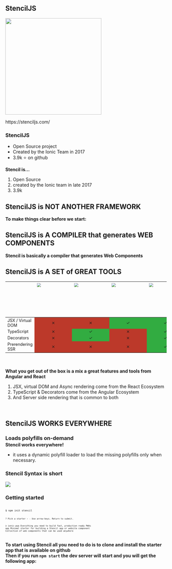 <section data-background-color="#000">
    <h2 style="text-transform: initial;">StencilJS</h2>
    <img src="../../img/stencil_logo.gif" style="margin: 0" width="300" class="img-plain"/>
    <p>https://stenciljs.com/</p>
    <aside class="notes">
    </aside>
</section>

<section>
    <h3>StencilJS</h3>
    <ul>
        <li class="fragment"><span style="color: var(--blue)">Open Source</span> project</li>
        <li class="fragment">Created by the <span style="color: var(--blue)">Ionic Team</span> in 2017</li>
        <li class="fragment">3.9k ⭐️ on github</li>
    </ul>
    <aside class="notes">
        <b>Stencil is...</b>
        <br/>
        <ol>
            <li>Open Source</li>
            <li>created by the Ionic team in late 2017</li>
            <li>3.9k</li>
        </ol>
    </aside>
</section>

<section>
    <h2 style="text-transform: initial;">StencilJS is <span style="color: var(--blue)">NOT ANOTHER FRAMEWORK</span></h2>
    <aside class="notes">
        <b>To make things clear before we start:</b>
    </aside>
</section>

<section>
    <h2 style="text-transform: initial;">StencilJS is <span style="color: var(--blue)">A COMPILER</span> that generates <span style="color: var(--blue)">WEB COMPONENTS</span></h2>
    <aside class="notes">
        <b>Stencil is basically a compiler that generates Web Components</b>
    </aside>
</section>

<section>
    <h2 style="text-transform: initial;">StencilJS is <span style="color: var(--blue)">A SET</span> of <span style="color: var(--blue)">GREAT TOOLS</span></h2>
    <table style="zoom:0.8; margin-bottom: 60px" class="table table-striped table-dark">
    <thead>
        <tr>
        <th></th>
        <th align="center">
            <img src="../../img/web_component-logo.png" width="130" class="img-plain no-margin"/>
        </th>
        <th align="center">
            <img src="../../img/angular-logo.png" width="130" class="img-plain no-margin"/>
        </th>
        <th align="center">
            <img src="../../img/react-logo.png" width="130" class="img-plain no-margin"/>
        </th>
        <th align="center">
            <img src="../../img/stencil-logo.png" width="130" class="img-plain no-margin"/>
        </th>
        </tr>
    </thead>
    <tbody>
    <tr>
        <td>JSX / Virtual DOM</td>
        <td align="center" style="background-color: #bc392a;">⨯</td>
        <td align="center" style="background-color: #bc392a;">⨯</td>
        <td align="center" style="background-color: #32ac41;">✓</td>
        <td align="center" style="background-color: #32ac41;">✓</td>
    </tr>
    <tr>
        <td>TypeScript</td>
        <td align="center" style="background-color: #bc392a;">⨯</td>
        <td align="center" style="background-color: #32ac41;">✓</td>
        <td align="center" style="background-color: #bc392a;">⨯</td>
        <td align="center" style="background-color: #32ac41;">✓</td>
    </tr>
    <tr>
        <td>Decorators</td>
        <td align="center" style="background-color: #bc392a;">⨯</td>
        <td align="center" style="background-color: #32ac41;">✓</td>
        <td align="center" style="background-color: #bc392a;">⨯</td>
        <td align="center" style="background-color: #32ac41;">✓</td>
    </tr>
    <tr>
        <td>Prerendering SSR</td>
        <td align="center" style="background-color: #bc392a;">⨯</td>
        <td align="center" style="background-color: #bc392a;">⨯</td>
        <td align="center" style="background-color: #bc392a;">⨯</td>
        <td align="center" style="background-color: #32ac41;">✓</td>
    </tr>
    </tbody>
    </table>
    <aside class="notes">
        <b>What you get out of the box is a mix a great features and tools from Angular and React</b>
        <br/>
        <ol>
            <li>JSX, virtual DOM and Async rendering come from the React Ecosystem</li>
            <li>TypeScript & Decorators come from the Angular Ecosystem</li>
            <li>And Server side rendering that is common to both</li>
        </ol>
        <br/>
    </aside>
</section>

<section>
    <h2 style="text-transform: initial; margin-bottom: 0.1em;">StencilJS <span style="text-transform: uppercase;  color: var(--blue);">works everywhere</span></h2>
    <h3 style="text-transform: initial; margin-bottom: 0.1em;" class="fragment">Loads polyfills on-demand</h3>
    <aside class="notes">
        <b>Stencil works everywhere! </b>
        <br/>
        <ul>
            <li>it uses a dynamic polyfill loader to load the missing polyfills only when necessary.</li>
        </ul>
    </aside>
</section>

<!-- <section>
    <h2 style="text-transform: initial; margin-bottom: 0.1em;">StencilJS <span style="text-transform: uppercase;  color: var(--blue);">is Fast</span></h2>
    <h3 style="text-transform: initial; margin-bottom: 0.1em;" class="fragment">Dynamically loads components</h3>
    <aside class="notes">
        <b>Stencil is fast</b>
        <br/>
        <ul>
            <li>Stencil uses dynamic imports to load components, so you only load what's necessary at a given time.</li>
        </ul>
    </aside>
</section> -->

<!-- <section>
    <h3>List of decorators</h3>
    <table style="zoom:0.8; margin-bottom: 60px" class="table table-striped table-dark">
    <tbody>
    <tr>
        <td align="left">@Component</td>
        <td align="left">Decorate a class</td>
    </tr>
    <tr>
        <td align="left">@Prop</td>
        <td align="left">Class prop as element prop</td>
    </tr>
    <tr>
        <td align="left">@State</td>
        <td align="left">Internal data</td>
    </tr>
    <tr>
        <td align="left">@Event</td>
        <td align="left">Custom event</td>
    </tr>
    <tr>
        <td align="left">@Listen</td>
        <td align="left">Listen to custom events</td>
    </tr>
    <tr>
        <td align="left">@Method</td>
        <td align="left">Expose methods on the public API</td>
    </tr>
    <tr>
        <td align="left">@Watch</td>
        <td align="left">Fire method when attr changes</td>
    </tr>
    <tr>
        <td align="left">@Element</td>
        <td align="left">DOM ref to current component</td>
    </tr>
    </tbody>
    </table>
    <aside class="notes">
        <b>All the Angular decorators that you already know about have an equivalent with Stencil</b>
        <b>The only exception is the State decorator. State represente the internal data of the component and it is inspired by React</b>
    </aside>
</section> -->


<!-- <section>
<h3>Creating a component</h3>
<pre style="font-size: 80%"><code class="ts" data-trim>
import { Component } from '@stencil/core';

@Component({
  tag: 'my-component'
})
export class MyComponent {
  render() {
    return "Hello World";
  }
}
</code></pre>
<div class="fragment current-only" data-code-focus="1"></div>
<div class="fragment current-only" data-code-focus="3"></div>
<div class="fragment current-only" data-code-focus="6"></div>
<div class="fragment current-only" data-code-focus="7"></div>
    <aside class="notes">
    </aside>
</section> -->

<!-- 
<section>
    <h3>LIFECYCLE HOOKS</h3>
    <table style="zoom:0.8; margin-bottom: 60px" class="table table-striped table-dark">
    <tbody>
    <tr>
        <td align="left" style="font-weight: bold;">
            <span>componentDidLoad</span>
        </td>
        <td align="left">Element inserted and rendered</td>
    </tr>
    <tr>
        <td align="left" style="font-weight: bold;">
            <span>componentDidUnload</span>
        </td>
        <td align="left">Element removed</td>
    </tr>
    <tr>
        <td align="left" style="font-weight: bold;">
            <span>componentDidUpdate</span>
        </td>
        <td align="left">Finished updating.</td>
    </tr>
    </tbody>
    </table>
    <h5>New Hooks compared to custom elements:</h5>
    <table style="zoom:0.8; margin-bottom: 60px" class="table table-striped table-dark">
    <tbody>
    <tr>
        <td align="left" style="font-weight: bold;">
            <span>componentWillLoad</span>
        </td>
        <td align="left">Will load but has not rendered yet</td>
    </tr>
    <tr>
        <td align="left" style="font-weight: bold;">
            <span>componentWillUpdate</span>
        </td>
        <td align="left">Will update and re-render</td>
    </tr>
    </tbody>
    </table>
    <aside class="notes">
        <b>Stencil has the exact same life cycle hooks as React. which is two more than the native implementation</b>
    </aside>
</section> -->


<!-- <section>
    <h4>Observing Attributes changes</h4>
<pre style="font-size: 80%"><code class="html" data-trim>
<my-name-is name="Julien"></my-name-is>
// Hello my name is Julien
</code></pre>
<pre style="font-size: 70%;"><code class="typescript" data-trim>
import { Component, Prop } from '@stencil/core';

@Component({
  tag: 'my-name-is'
})
export class MyNameIs {
  @Prop() name: string;

  render() {
    return (<p>My name is {this.name}</p>);
  }
}
</code></pre>
<div class="fragment current-only" data-code-block="2" data-code-focus="1"></div>
<div class="fragment current-only" data-code-block="2" data-code-focus="7"></div>
<div class="fragment current-only" data-code-block="2" data-code-focus="10"></div>
    <aside class="notes">
    </aside>
</section> -->


<!-- <section>
<i style="font-size: 200px; color: yellow" class="fa fa-exclamation-triangle"></i>
<h3>@Prop supports primitive & complex types</h3>
    <aside class="notes">
    </aside>
</section> -->


<!-- <section>
<h3>Events</h3>
<h4 style="text-align: left;">Dispatch</h4>
<pre style="font-size: 58%"><code class="js" data-trim>
import { Event, EventEmitter } from '@stencil/core';

export class TodoList {
  @Event() todoCompleted: EventEmitter;

  todoCompletedHandler(todo: Todo) {
    this.todoCompleted.emit(todo);
  }
}
</code></pre>
<div class="fragment current-only" data-code-block="1" data-code-focus="1"></div>
<div class="fragment current-only" data-code-block="1" data-code-focus="4"></div>
<div class="fragment current-only" data-code-block="1" data-code-focus="7"></div>
<h4 style="text-align: left;">Listen</h4>
<pre style="font-size: 58%"><code class="js" data-trim>
import { Listen } from '@stencil/core';

export class TodoApp {
  @Listen('todoCompleted')
  todoCompletedHandler(event: CustomEvent) {
    console.log('Received: ', event.detail);
  }
}
</code></pre>
<div class="fragment current-only" data-code-block="2" data-code-focus="1"></div>
<div class="fragment current-only" data-code-block="2" data-code-focus="4,5"></div>
    <aside class="notes"> </aside>
</section> -->

<!-- <section>
<h3>Enabling Shadow DOM</h3>
<pre style="font-size: 80%"><code class="ts" data-trim>
import { Component } from '@stencil/core';

@Component({
  tag: 'my-component',
  shadow: true
})
export class MyComponent {
  render() {
    return "Hello World";
  }
}
</code></pre>
<div class="fragment current-only" data-code-block="1" data-code-focus="5"></div>
</section> -->

<!-- <section>
    <h2 style="text-transform: initial;"> <span style="color: var(--blue)">Prerendering</span> comes <span style="color: var(--blue)">out of the box</span></h2>
    <div layout="row" layout-align="center center">
        <div layout="column" flex="30" layout-align="center center">
<pre style="font-size: 60%;text-align:left;"><code class="html" data-trim>
&lt;body&gt;
  <my-app></my-app>
&lt;/body&gt;
</code></pre>
        </div>
        <div class="fragment" data-fragment-index="1" layout="column" flex="5" layout-align="center center">
            <i class="fa fa-arrow-circle-right"></i>
        </div>
        <div class="fragment" data-fragment-index="1" layout="column" flex="60" layout-align="center center">
            <img src="./img/prerendering.png" class="img-plain"/>
        </div>
    </div>
    <ul>
        <li class="fragment">🚀 Blazing fast First Meaningful Paint</li>
        <li class="fragment">Better SEO</li>
    </ul>
    <aside class="notes">
        <b>Prerendering comes out of the box with Stencil!</b>
        <br/>
        <b>With modern frameworks we are used to have only one component in our index.html exactly as on the left side here</b>
        <br/>
        <ul>
            <li>Stencil uses it server side rendering capability to prerender your app in production mode</li>
        </ul>
        <ul>
            <li>The benefits are a Blazing fast First meaningful paint. Your users will see your application as fast as possible</li>
            <li>Better Search Engine Optimization</li>
        </ul>
    </aside>
</section> -->

<section>
    <h3>Stencil Syntax is short</h3>
    <img src="./img/stencil_vs_wc.png" class="img-plain no-margin"/>
    <aside class="notes"></aside>
</section>

<section>
    <h3>Getting started</h3>
<pre style="font-size: 65%"><code class="shell" data-trim>
$ npm init stencil
</code></pre>
<pre style="font-size: 55%"><code class="shell" data-trim>
? Pick a starter › - Use arrow-keys. Return to submit.

❯  ionic-pwa     Everything you need to build fast, production ready PWAs
   app           Minimal starter for building a Stencil app or website
   component     Collection of web components that can be used anywhere

</code></pre>
    <aside class="notes">
        <b>To start using Stencil all you need to do is to clone and install the starter app that is available on github</b>
        <br/>
        <b>Then if you run `npm start` the dev server will start and you will get the following app:</b>
    </aside>
</section>